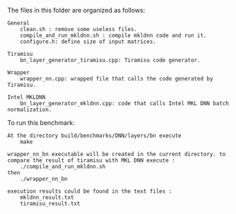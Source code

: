 The files in this folder are organized as follows:

    General
        clean.sh : remove some useless files.
        compile_and_run_mkldnn.sh : compile mkldnn code and run it. 
        configure.h: define size of input matrices.

    Tiramisu
        bn_layer_generator_tiramisu.cpp: Tiramisu code generator.

    Wrapper
        wrapper_nn.cpp: wrapped file that calls the code generated by Tiramisu.

    Intel MKLDNN
        bn_layer_generator_mkldnn.cpp: code that calls Intel MKL DNN batch normalization. 

To run this benchmark:

    At the directory build/benchmarks/DNN/layers/bn execute 
	    make 

    wrapper_nn_bn executable will be created in the current directory. to compare the result of tiramisu with MKL DNN execute :
        ./compile_and_run_mkldnn.sh
    then 
        ./wrapper_nn_bn
    
    execution results could be found in the text files : 
        mkldnn_result.txt
        tiramisu_result.txt
